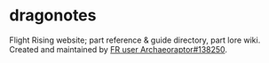 # dragonotes

Flight Rising website; part reference & guide directory, part lore wiki. Created and maintained by [FR user Archaeoraptor#138250](https://flightrising.com/main.php?p=lair&tab=userpage&id=138250).
